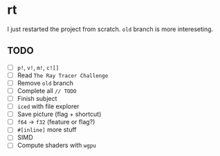 # rt

I just restarted the project from scratch. `old` branch is more intereseting.

## TODO

- [ ] `p!`, `v!`, `m!`, `c![]`
- [ ] Read `The Ray Tracer Challenge`
- [ ] Remove `old` branch
- [ ] Complete all `// TODO`
- [ ] Finish subject
- [ ] `iced` with file explorer
- [ ] Save picture (flag + shortcut)
- [ ] `f64` -> `f32` (feature or flag?)
- [ ] `#[inline]` more stuff
- [ ] SIMD
- [ ] Compute shaders with `wgpu`
